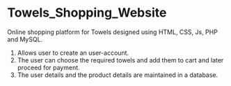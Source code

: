 # Towels_Shopping_Website
Online shopping platform for Towels designed using HTML, CSS, Js, PHP and MySQL.
1) Allows user to create an user-account.
2) The user can choose the required towels and add them to cart and later proceed for payment.
3) The user details and the product details are maintained in a database.
